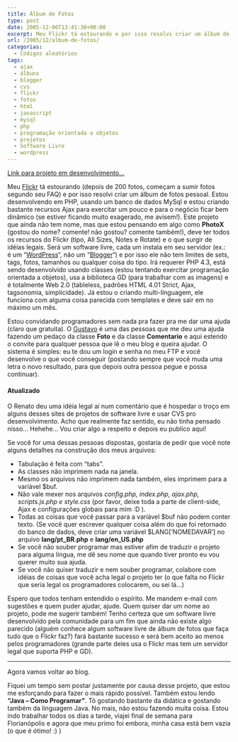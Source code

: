 ```yaml
---
title: Álbum de Fotos
type: post
date: 2005-12-06T13:41:30+00:00
excerpt: Meu Flickr tá estourando e por isso resolvi criar um álbum de fotos pessoal que disponibilizarei como software livre. Estou desenvolvendo em PHP, com um banco de dados MySql e estou criando bastante recursos Ajax para exercitar um pouco e para o negócio ficar bem dinâmico.
url: /2005/12/album-de-fotos/
categorias:
  - Códigos aleatórios
tags:
  - ajax
  - álbuns
  - blogger
  - cvs
  - flickr
  - fotos
  - html
  - javascript
  - mysql
  - php
  - programação orientada a objetos
  - projetos
  - Software Livre
  - wordpress
---
```


[Link para projeto em desenvolvimento…][1]

Meu [Flickr][2] tá estourando (depois de 200 fotos, começam a sumir fotos segundo seu FAQ) e por isso resolvi criar um álbum de fotos pessoal. Estou desenvolvendo em PHP, usando um banco de dados MySql e estou criando bastante recursos Ajax para exercitar um pouco e para o negócio ficar bem dinâmico (se estiver ficando muito exagerado, me avisem!). Este projeto que ainda não tem nome, mas que estou pensando em algo como **PhotoX** (gostou do nome? comente! não gostou? comente também!), deve ter todos os recursos do Flickr (tipo, All Sizes, Notes e Rotate) e o que surgir de idéias legais. Será um software livre, cada um instala em seu servidor (ex.: é um “[WordPress][3]“, não um “[Blogger][4]“) e por isso ele não tem limites de sets, tags, fotos, tamanhos ou qualquer coisa do tipo. Irá requerer PHP 4.3, está sendo desenvolvido usando classes (estou tentando exercitar programação orientada a objetos), usa a biblioteca GD (para trabalhar com as imagens) e é totalmente Web 2.0 (tableless, padrões HTML 4.01 Strict, Ajax, tagsonomia, simplicidade). Já estou o criando multi-linguagem, ele funciona com alguma coisa parecida com templates e deve sair em no máximo um mês.

Estou convidando programadores sem nada pra fazer pra me dar uma ajuda (claro que gratuita). O [Gustavo][5] é uma das pessoas que me deu uma ajuda fazendo um pedaço da classe **Foto** e da classe **Comentario** e aqui estendo o convite para qualquer pessoa que lê o meu blog e queira ajudar. O sistema é simples: eu te dou um login e senha no meu FTP e você desenvolve o que você conseguir (postando sempre que você muda uma letra o novo resultado, para que depois outra pessoa pegue e possa continuar).

<div>
  <h4>
    Atualizado
  </h4>

  <p>
    O Renato deu uma idéia legal aí num comentário que é hospedar o troço em alguns desses sites de projetos de software livre e usar CVS pro desenvolvimento. Acho que realmente faz sentido, eu não tinha pensado nisso… Hehehe… Vou criar algo a respeito e depois eu publico aqui!
  </p>
</div>

Se você for uma dessas pessoas dispostas, gostaria de pedir que você note alguns detalhes na construção dos meus arquivos:

- Tabulação é feita com “tabs”.
- As classes não imprimem nada na janela.
- Mesmo os arquivos não imprimem nada também, eles imprimem para a variável \$buf.
- Não vale mexer nos arquivos _config.php, index.php, ajax.php, scripts.js.php e style.css_ (por favor, deixe toda a parte de client-side, Ajax e configurações globais para mim :D ).
- Todas as coisas que você passar para a variável $buf não podem conter texto. (Se você quer escrever qualquer coisa além do que foi retornado do banco de dados, deve criar uma variável $LANG[‘NOMEDAVAR’] no arquivo **lang/pt_BR.php** e **lang/en_US.php**
- Se você não souber programar mas estiver afim de traduzir o projeto para alguma língua, me dê seu nome que quando tiver pronto eu vou querer muito sua ajuda.
- Se você não quiser traduzir e nem souber programar, colabore com idéias de coisas que você acha legal o projeto ter (o que falta no Flickr que seria legal os programadores colocarem, ou sei lá…)

Espero que todos tenham entendido o espírito. Me mandem e-mail com sugestões e quem puder ajudar, ajude. Quem quiser dar um nome ao projeto, pode me sugerir também! Tenho certeza que um software livre desenvolvido pela comunidade para um fim que ainda não existe algo parecido (alguém conhece algum software livre de álbum de fotos que faça tudo que o Flickr faz?) fará bastante sucesso e será bem aceito ao menos pelos programadores (grande parte deles usa o Flickr mas tem um servidor legal que suporta PHP e GD).

---

Agora vamos voltar ao blog.

Fiquei um tempo sem postar justamente por causa desse projeto, que estou me esforçando para fazer o mais rápido possível. Também estou lendo **“Java – Como Programar”**. Tô gostando bastante da didática e gostando também da linguagem Java. No mais, não estou fazendo muita coisa. Estou indo trabalhar todos os dias a tarde, viajei final de semana para Florianópolis e agora que meu primo foi embora, minha casa está bem vazia (o que é ótimo! :) )

[1]: http://fotos.tiagomadeira.net
[2]: http://www.flickr.com
[3]: http://www.wordpress.org
[4]: http://www.blogger.com
[5]: http://gustavocustodio.sosphp.com
